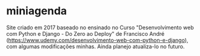# miniagenda
Site criado em 2017 baseado no ensinado no Curso "Desenvolvimento web com Python e Django - Do Zero ao Deploy" de Francisco André (https://www.udemy.com/desenvolvimento-web-com-python-e-django), com algumas modificações minhas. Ainda planejo atualiza-lo no futuro.
